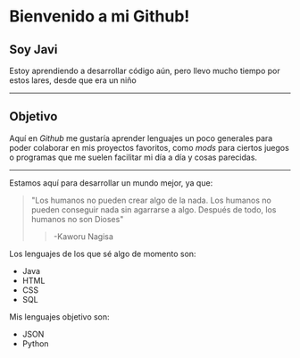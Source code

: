 # **Bienvenido a mi Github!**

 ## Soy Javi
Estoy aprendiendo a desarrollar código aún, pero llevo mucho tiempo por estos lares, desde que era un niño
***
 ## Objetivo
Aquí en _Github_ me gustaría aprender lenguajes un poco generales para poder colaborar en mis proyectos favoritos, como _mods_ para ciertos juegos o programas que me suelen facilitar mi día a día y cosas parecidas.
***
Estamos aquí para desarrollar un mundo mejor, ya que:
>"Los humanos no pueden crear algo de la nada. Los humanos no pueden conseguir nada sin agarrarse a algo. Después de todo, los humanos no son Dioses"
>>-Kaworu Nagisa

Los lenguajes de los que sé algo de momento son:

- Java
- HTML
- CSS
- SQL

Mis lenguajes objetivo son:

- JSON
- Python
